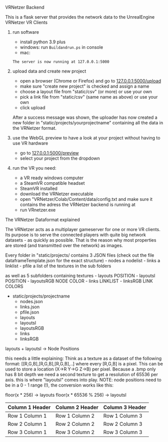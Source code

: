VRNetzer Backend

This is a flask server that provides the network data to the UnrealEngine VRNetzer VR Clients

1) run software
    - install python 3.9 plus
    - windows: run ```Buildandrun.ps``` in console
    - mac:

    `The server is now running at 127.0.0.1:5000`

2) upload data and create new project
    - open a browser (Chrome or Firefox) and go to [127.0.0.1:5000/upload](http://127.0.0.1:5000/upload)
    - make sure "create new project" is checked and assign a name 
    - choose a layout file from "static/csv" (or more) or use your own
    - pick a link file from "static/csv" (same name as above) or use your own
    - click upload

    After a success message was shown, the uploader has now created a new folder in "static/projects/yourprojectname" containing all the data in the VRNetzer format.

3) use the WebGL preview to have a look at your project without having to use VR hardware
    - go to [127.0.0.1:5000/preview](http://127.0.0.1:5000/preview)
    - select your project from the dropdown

4) run the VR
you need:
    - a VR ready windows computer
    - a SteamVR compatible headset
    - SteamVR installed
    - download the VRNetzer executable
    - open "VRNetzer/Colab/Content/data/config.txt and make sure it contains the adress the VRNetzer backend is running at
    - run VRnetzer.exe




The VRNetzer Dataformat explained

The VRNetzer acts as a multiplayer gameserver for one or more VR clients.
Its purpose is to serve the connected players with quite big network datasets - as quickly as possible.
That is the reason why most properties are stored (and transmitted over the network) as images.



Every folder in "static/projects/ contains 3 JSON files (check out the file dataframeTemplate.json for the exact structure)
    - nodes  a nodelist
    - links  a linklist
    - pfile  a list of the textures in the sub folders

as well as 5 subfolders containing textures
    - layouts  POSITION
    - layoutsl POSITION
    - layoutsRGB    NODE COLOR
    - links         LINKLIST
    - linksRGB  LINK COLORS
    
- static/projects/projectname
    - nodes.json
    - links.json
    - pfile.json
    - layouts  
    - layoutsl 
    - layoutsRGB 
    - links 
    - linksRGB   


layouts + layoutsl -> Node Positions

this needs a little explaining:
Think as a texture as a dataset of the following format: [[R,G,B],[R,G,B],[R,G,B],..] where every [R,G,B] is a pixel.
This can be used to store a location (X->R Y->G Z->B) per pixel.
Because a .bmp only has 8 bit depth we need a second texture to get a resolution of 65536 per axis. this is where "layoutsl" comes into play.
NOTE: node positions need to be in a 0 - 1 range (!), the conversion works like this:

floor(x * 256) -> layouts
floor(x * 65536 % 256) -> layoutsl

| Column 1 Header | Column 2 Header | Column 3 Header |
| --------------- | --------------- | --------------- |
| Row 1 Column 1 | Row 1 Column 2 | Row 1 Column 3 |
| Row 2 Column 1 | Row 2 Column 2 | Row 2 Column 3 |
| Row 3 Column 1 | Row 3 Column 2 | Row 3 Column 3 |




